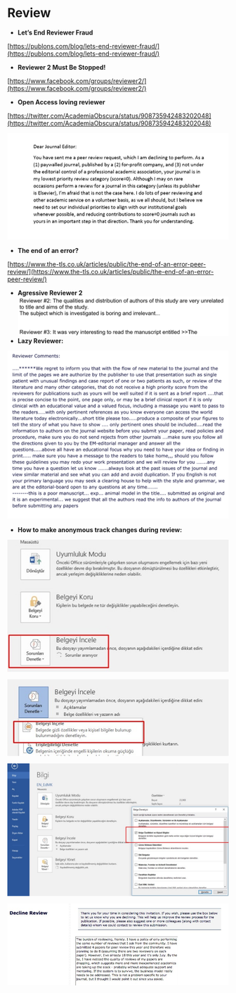 # Review

* **Let’s End Reviewer Fraud**

[https://publons.com/blog/lets-end-reviewer-fraud/](https://publons.com/blog/lets-end-reviewer-fraud/)

* **Reviewer 2 Must Be Stopped!**

[https://www.facebook.com/groups/reviewer2/](https://www.facebook.com/groups/reviewer2/)

* **Open Access loving reviewer**

[https://twitter.com/AcademiaObscura/status/908735942483202048](https://twitter.com/AcademiaObscura/status/908735942483202048)

![](../.gitbook/assets/djx6hdgwkaadp6b.jpg_large.jpg)

* **The end of an error?**

[https://www.the-tls.co.uk/articles/public/the-end-of-an-error-peer-review/](https://www.the-tls.co.uk/articles/public/the-end-of-an-error-peer-review/)

* **Agressive Reviewer 2** ![](../.gitbook/assets/ekran-resmi-2017-12-07-17.41.22.png)
* **Lazy Reviewer:**

![](../.gitbook/assets/ekran-resmi-2018-01-09-19.16.12.png)

* **How to make anonymous track changes during review:**

![](../.gitbook/assets/whatsapp-image-2018-01-15-at-08.57.08.jpeg)

![](../.gitbook/assets/whatsapp-image-2018-01-15-at-08.57.22.jpeg)

![](../.gitbook/assets/whatsapp-image-2018-01-15-at-08.58.04.jpeg)

![](../.gitbook/assets/du-b3hmxcaaxuld.jpg-large.jpg)

